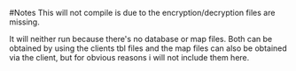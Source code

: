 #Notes
This will not compile is due to the encryption/decryption files are missing.

It will neither run because there's no database or map files. 
Both can be obtained by using the clients tbl files and the map files can also be obtained via the client, but for obvious reasons i will not include them here.